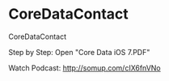 CoreDataContact
===============

CoreDataContact

Step by Step: Open "Core Data iOS 7.PDF"

Watch Podcast: http://somup.com/cIX6fnVNo
